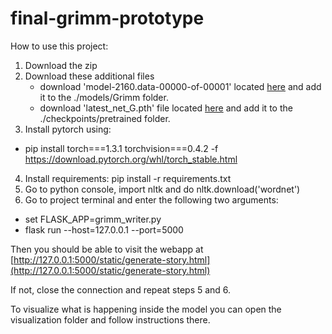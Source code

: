 # final-grimm-prototype

How to use this project:

1. Download the zip
2. Download these additional files 
    - download 'model-2160.data-00000-of-00001' located [here](https://drive.google.com/open?id=1aGDPRUH368N-R_Jd3t2ziDrbCjf5X5WK) and add it to the ./models/Grimm folder.
    - download 'latest_net_G.pth' file located [here](https://drive.google.com/file/d/1Ub0fp04BTgavkhVot4xN2LUQE7XwoPwz/view?usp=sharing)  and add it to the ./checkpoints/pretrained folder.
3. Install pytorch using:
- pip install torch===1.3.1 torchvision===0.4.2 -f https://download.pytorch.org/whl/torch_stable.html
4. Install requirements: pip install -r requirements.txt
5. Go to python console, import nltk and do nltk.download('wordnet')
6. Go to project terminal and enter the following two arguments:

- set FLASK_APP=grimm_writer.py
- flask run --host=127.0.0.1 --port=5000

Then you should be able to visit the webapp at [http://127.0.0.1:5000/static/generate-story.html](http://127.0.0.1:5000/static/generate-story.html)

If not, close the connection and repeat steps 5 and 6.



To visualize what is happening inside the model you can open the visualization folder and follow instructions there.
